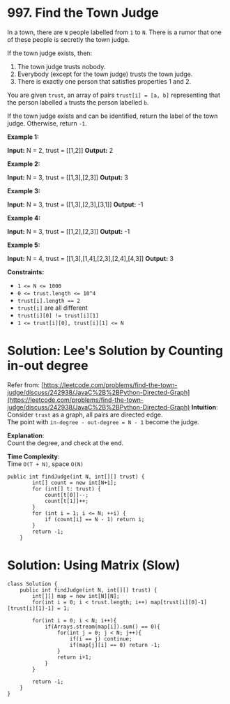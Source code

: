 # 997. Find the Town Judge
In a town, there are  `N`  people labelled from `1`  to  `N`. There is a rumor that one of these people is secretly the town judge.

If the town judge exists, then:

1.  The town judge trusts nobody.
2.  Everybody (except for the town judge) trusts the town judge.
3.  There is exactly one person that satisfies properties 1 and 2.

You are given  `trust`, an array of pairs  `trust[i] = [a, b]`  representing that the person labelled  `a`  trusts the person labelled  `b`.

If the town judge exists and can be identified, return the label of the town judge. Otherwise, return  `-1`.

**Example 1:**

**Input:** N = 2, trust = [[1,2]]
**Output:** 2

**Example 2:**

**Input:** N = 3, trust = [[1,3],[2,3]]
**Output:** 3

**Example 3:**

**Input:** N = 3, trust = [[1,3],[2,3],[3,1]]
**Output:** -1

**Example 4:**

**Input:** N = 3, trust = [[1,2],[2,3]]
**Output:** -1

**Example 5:**

**Input:** N = 4, trust = [[1,3],[1,4],[2,3],[2,4],[4,3]]
**Output:** 3

**Constraints:**

-   `1 <= N <= 1000`
-   `0 <= trust.length <= 10^4`
-   `trust[i].length == 2`
-   `trust[i]`  are all different
-   `trust[i][0] != trust[i][1]`
-   `1 <= trust[i][0], trust[i][1] <= N`

# Solution: Lee's Solution by Counting in-out degree
Refer from: [https://leetcode.com/problems/find-the-town-judge/discuss/242938/JavaC%2B%2BPython-Directed-Graph](https://leetcode.com/problems/find-the-town-judge/discuss/242938/JavaC%2B%2BPython-Directed-Graph)
**Intuition**:  
Consider  `trust`  as a graph, all pairs are directed edge.  
The point with  `in-degree - out-degree = N - 1`  become the judge.

**Explanation**:  
Count the degree, and check at the end.

**Time Complexity**:  
Time  `O(T + N)`, space  `O(N)`

```
public int findJudge(int N, int[][] trust) {
        int[] count = new int[N+1];
        for (int[] t: trust) {
            count[t[0]]--;
            count[t[1]]++;
        }
        for (int i = 1; i <= N; ++i) {
            if (count[i] == N - 1) return i;
        }
        return -1;
    }
```


# Solution: Using Matrix (Slow)
```
class Solution {
    public int findJudge(int N, int[][] trust) {
        int[][] map = new int[N][N];     
        for(int i = 0; i < trust.length; i++) map[trust[i][0]-1][trust[i][1]-1] = 1;
        
        for(int i = 0; i < N; i++){
            if(Arrays.stream(map[i]).sum() == 0){
                for(int j = 0; j < N; j++){
                    if(i == j) continue;
                    if(map[j][i] == 0) return -1;
                }
                return i+1;
            }
        }
        
        return -1;
    }
}
```

